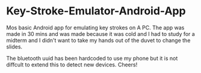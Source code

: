 # Key-Stroke-Emulator-Android-App

Mos basic Android app for emulating key strokes on A PC. The app was made in 30 mins and was made because it was cold and I had to study for a midterm and I didn't want to take my hands out of the duvet to change the slides.

The bluetooth uuid has been hardcoded to use my phone but it is not diffcult to extend this to detect new devices. Cheers!
